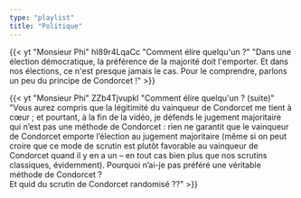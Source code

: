 ```yaml
---
type: "playlist"
title: "Politique"
---
```



{{< yt "Monsieur Phi" hI89r4LqaCc "Comment élire quelqu'un ?" "Dans une élection démocratique, la préférence de la majorité doit l'emporter. Et dans nos élections, ce n'est presque jamais le cas. Pour le comprendre, parlons un peu du principe de Condorcet !" >}}

{{< yt "Monsieur Phi" ZZb4TjvupkI "Comment élire quelqu'un ? (suite)" "Vous aurez compris que la légitimité du vainqueur de Condorcet me tient à cœur ; et pourtant, à la fin de la vidéo, je défends le jugement majoritaire qui n’est pas une méthode de Condorcet : rien ne garantit que le vainqueur de Condorcet emporte l’élection au jugement majoritaire (même si on peut croire que ce mode de scrutin est plutôt favorable au vainqueur de Condorcet quand il y en a un – en tout cas bien plus que nos scrutins classiques, évidemment). Pourquoi n’ai-je pas préféré une véritable méthode de Condorcet ? <br>Et quid du scrutin de Condorcet randomisé ??" >}}
